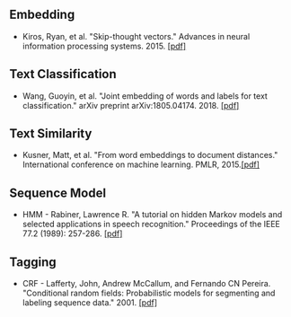 ## Embedding
* Kiros, Ryan, et al. "Skip-thought vectors." Advances in neural information processing systems. 2015. [[pdf]](https://github.com/zhangyuanxun/MLReadings/blob/master/05.%20NLP/02.%20Paper/2015-NIPS-Skip-Thought%20Vectors.pdf)

## Text Classification
* Wang, Guoyin, et al. "Joint embedding of words and labels for text classification." arXiv preprint arXiv:1805.04174. 2018. [[pdf]](https://github.com/zhangyuanxun/MLReadings/blob/master/05.%20NLP/02.%20Paper/2018-ACL-Joint%20Embedding%20of%20Words%20and%20Labels%20for%20Text%20Classification.pdf)

## Text Similarity 
* Kusner, Matt, et al. "From word embeddings to document distances." International conference on machine learning. PMLR, 2015.[[pdf]]()

## Sequence Model
* HMM - Rabiner, Lawrence R. "A tutorial on hidden Markov models and selected applications in speech recognition." Proceedings of the IEEE 77.2 (1989): 257-286. [[pdf]](https://github.com/zhangyuanxun/MLReadings/blob/master/05.%20NLP/02.%20Paper/1989-A%20tutorial%20on%20hidden%20Markov%20models%20and%20selected%20applications%20in%20speech%20recognition.pdf)

## Tagging
* CRF - Lafferty, John, Andrew McCallum, and Fernando CN Pereira. "Conditional random fields: Probabilistic models for segmenting and labeling sequence data." 2001. [[pdf]](https://github.com/zhangyuanxun/MLReadings/blob/master/05.%20NLP/02.%20Paper/2001-ICML-Conditional%20Random%20Fields-%20Probabilistic%20Models%20for%20Segmenting%20and%20Labeling%20Sequence%20Data.pdf)
